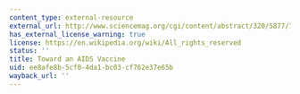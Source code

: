 ```yaml
---
content_type: external-resource
external_url: http://www.sciencemag.org/cgi/content/abstract/320/5877/760
has_external_license_warning: true
license: https://en.wikipedia.org/wiki/All_rights_reserved
status: ''
title: Toward an AIDS Vaccine
uid: ee8afe8b-5cf0-4da1-bc03-cf762e37e65b
wayback_url: ''
---
```

